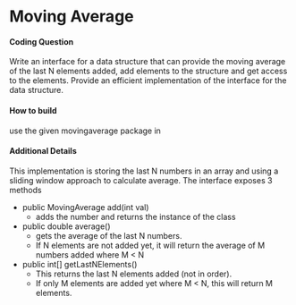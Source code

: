 # Moving Average
#### Coding Question
Write an interface for a data structure that can provide the moving average of the last N elements added, add elements to the structure and get access to the elements. Provide an efficient implementation of the interface for the data structure.

#### How to build
use the given movingaverage package in 

#### Additional Details
This implementation is storing the last N numbers in an array and using a sliding window approach to calculate average.
The interface exposes 3 methods
- public MovingAverage add(int val)
    -   adds the number and returns the instance of the class
-   public double average()
    -   gets the average of the last N numbers. 
    -   If N elements are not added yet, it will return the average of M numbers added where M < N
-   public int[] getLastNElements()
    -   This returns the last N elements added (not in order).
    -   If only M elements are added yet where M < N, this will return M elements.


